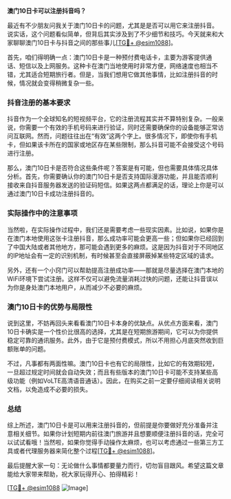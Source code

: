 **澳门10日卡可以注册抖音吗？**

最近有不少朋友问我关于澳门10日卡的问题，尤其是是否可以用它来注册抖音。说实话，这个问题看似简单，但背后其实涉及到了不少细节和技巧。今天就来和大家聊聊澳门10日卡与抖音之间的那些事儿[[TG💪+ @esim1088](https://t.me/s/esim1088)]。

首先，咱们得明确一点：澳门10日卡是一种预付费电话卡，主要为游客提供通话、短信以及上网服务。这种卡在澳门当地使用时非常方便，网络速度也相当不错，尤其适合短期旅行者。但是，当我们想用它做其他事情，比如注册抖音的时候，情况就会变得稍微复杂一些。

### 抖音注册的基本要求

抖音作为一个全球知名的短视频平台，它的注册流程其实并不算特别复杂。一般来说，你需要一个有效的手机号码来进行验证，同时还需要确保你的设备能够正常访问互联网。然而，问题往往出在“有效”这两个字上。很多情况下，即使你有手机卡，但如果该卡所在的国家或地区存在某些限制，那么抖音可能不会接受这个号码进行注册。

那么，澳门10日卡是否符合这些条件呢？答案是有可能，但也需要具体情况具体分析。首先，你需要确认你的澳门10日卡是否支持国际漫游功能，并且能否顺利接收来自抖音服务器发送的验证码短信。如果这两点都满足的话，理论上你是可以通过澳门10日卡成功注册抖音的。

### 实际操作中的注意事项

当然啦，在实际操作过程中，我们还是需要考虑一些现实因素。比如说，如果你是在澳门本地使用这张卡注册抖音，那么成功率可能会更高一些；但如果你已经回到了中国大陆或者其他地方，那可能会遇到更多的麻烦。这是因为抖音对于不同地区的IP地址会有一定的识别机制，有时候甚至会直接屏蔽掉某些特定区域的请求。

另外，还有一个小窍门可以帮助提高注册成功率——那就是尽量选择在澳门本地的WiFi环境下尝试注册。这样不仅可以避免流量消耗过快的问题，还能让抖音误以为你是身处澳门本地用户，从而减少不必要的麻烦。

### 澳门10日卡的优势与局限性

说到这里，不妨再回头来看看澳门10日卡本身的优缺点。从优点方面来看，澳门10日卡确实是一个性价比很高的选择，尤其是在短期旅游期间，它可以为你提供稳定可靠的通讯服务。此外，由于它是预付费模式，所以不用担心月底突然收到巨额账单的问题。

不过，凡事都有两面性嘛。澳门10日卡也有它的局限性，比如它的有效期较短，一旦超过规定时间就会自动失效；而且有些版本的澳门10日卡可能不支持某些高级功能（例如VoLTE高清语音通话）。因此，在购买之前一定要仔细阅读相关说明文档，以免造成不必要的损失。

### 总结

综上所述，澳门10日卡是可以用来注册抖音的，但前提是你要做好充分准备并注意相关细节。如果你计划短期内前往澳门旅游并且想要顺便注册抖音的话，完全可以试试看哦！当然啦，如果你觉得手动操作太麻烦，也可以考虑通过一些第三方工具或者代理服务器来简化整个过程[[TG💪+ @esim1088](https://t.me/s/esim1088)]。

最后提醒大家一句：无论做什么事情都要量力而行，切勿盲目跟风。希望这篇文章能给大家带来帮助，祝大家玩得开心、拍得精彩！

[[TG💪+ @esim1088](https://t.me/s/esim1088) ![Image](https://i.postimg.cc/4NQfJmqS/Snipaste-2025-05-13-00-14-12.png)]